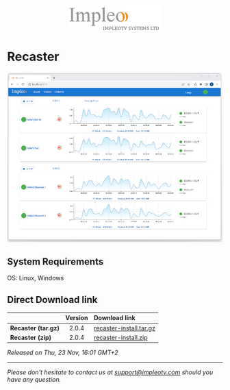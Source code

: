 
<div align="center">
  <a >
    <img src="images/impleo_logo.png" alt="Logo" >
  </a>
</div>

# Recaster

![Recaster](images/recaster-main-sm.jpg)

## System Requirements

OS: Linux, Windows


## Direct Download link

|          | Version             | Download link                                                           | 
|:---------|:-------------------:|:------------------------------------------------------------------------|
| **Recaster (tar.gz)** |  2.0.4 | [recaster-install.tar.gz](https://github.com/impleotv/recaster-release/releases/download/v2.0.4/recaster-install.tar.gz)  | 
| **Recaster (zip)** |  2.0.4 | [recaster-install.zip](https://github.com/impleotv/recaster-release/releases/download/v2.0.4/recaster-install.zip)  | 

*Released on Thu, 23 Nov, 16:01 GMT+2*



----  
*Please don't hesitate to contact us at support@impleotv.com should you have any question.*

